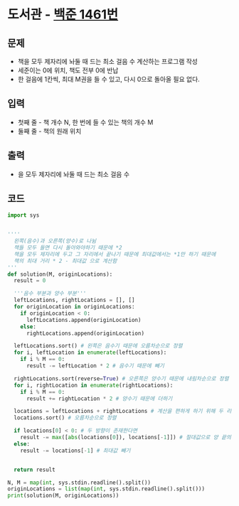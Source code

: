 # 도서관 - [백준 1461번](https://www.acmicpc.net/problem/1461)

## 문제

- 책을 모두 제자리에 놔둘 때 드는 최소 걸음 수 계산하는 프로그램 작성
- 세준이는 0에 위치, 책도 전부 0에 반납
- 한 걸음에 1칸씩, 최대 M권을 들 수 있고, 다시 0으로 돌아올 필요 없다.

## 입력

- 첫째 줄 - 책 개수 N, 한 번에 들 수 있는 책의 개수 M
- 둘째 줄 - 책의 원래 위치

## 출력

- 을 모두 제자리에 놔둘 때 드는 최소 걸음 수

## 코드

```python
import sys


''''
  왼쪽(음수)과 오른쪽(양수)로 나뉨
  책들 모두 들면 다시 돌아와야하기 때문에 *2
  책을 모두 제자리에 두고 그 자리에서 끝나기 때문에 최대값에서는 *1만 하기 때문에
  책의 최대 거리 * 2 - 최대값 으로 계산함
'''
def solution(M, originLocations):
  result = 0

  '''음수 부분과 양수 부분'''
  leftLocations, rightLocations = [], [] 
  for originLocation in originLocations:
    if originLocation < 0:
      leftLocations.append(originLocation)
    else:
      rightLocations.append(originLocation)

  leftLocations.sort() # 왼쪽은 음수기 때문에 오름차순으로 정렬
  for i, leftLocation in enumerate(leftLocations):
    if i % M == 0:
      result -= leftLocation * 2 # 음수기 때문에 빼기

  rightLocations.sort(reverse=True) # 오른쪽은 양수기 때문에 내림차순으로 정렬
  for i, rightLocation in enumerate(rightLocations):
    if i % M == 0:
      result += rightLocation * 2 # 양수기 때문에 더하기

  locations = leftLocations + rightLocations # 계산을 편하게 하기 위해 두 리스트 합치기
  locations.sort() # 오름차순으로 정렬

  if locations[0] < 0: # 두 방향이 존재한다면
    result -= max([abs(locations[0]), locations[-1]]) # 절대값으로 양 끝의 큰 값 중 최대값 빼기
  else:
    result -= locations[-1] # 최대값 빼기


  return result

N, M = map(int, sys.stdin.readline().split())
originLocations = list(map(int, sys.stdin.readline().split()))
print(solution(M, originLocations))
```
